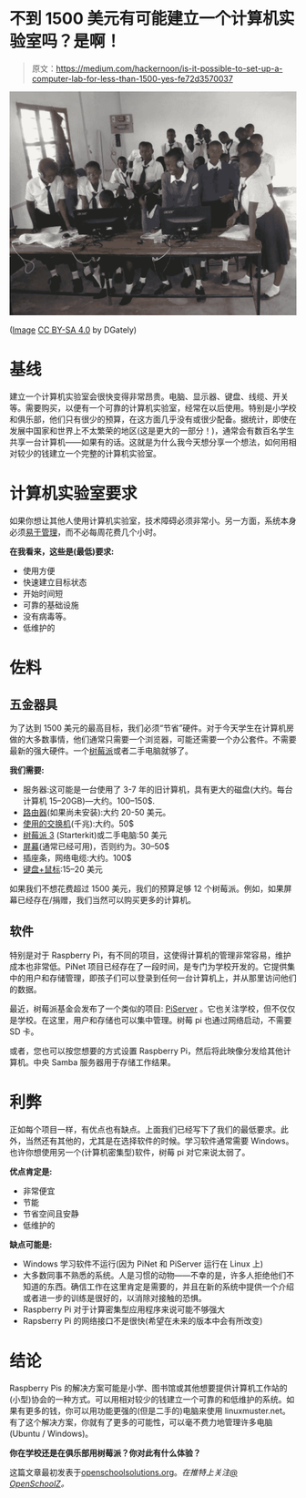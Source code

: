 # 不到 1500 美元有可能建立一个计算机实验室吗？是啊！

> 原文：<https://medium.com/hackernoon/is-it-possible-to-set-up-a-computer-lab-for-less-than-1500-yes-fe72d3570037>

![](img/7772fce7d93c89d5f0d85b7f0580a291.png)

([Image](https://en.wikipedia.org/wiki/File:Tanzanian_Students_at_Mekomariro_Secondary_School.jpg) [CC BY-SA 4.0](https://creativecommons.org/licenses/by-sa/4.0/) by DGately)

# 基线

建立一个计算机实验室会很快变得非常昂贵。电脑、显示器、键盘、线缆、开关等。需要购买，以便有一个可靠的计算机实验室，经常在以后使用。特别是小学校和俱乐部，他们只有很少的预算，在这方面几乎没有或很少配备。据统计，即使在发展中国家和世界上不太繁荣的地区(这是更大的一部分！)，通常会有数百名学生共享一台计算机——如果有的话。这就是为什么我今天想分享一个想法，如何用相对较少的钱建立一个完整的计算机实验室。

# 计算机实验室要求

如果你想让其他人使用计算机实验室，技术障碍必须非常小。另一方面，系统本身必须[易于管理](https://openschoolsolutions.org/5-great-open-source-apps-we-use-in-our-school/)，而不必每周花费几个小时。

**在我看来，这些是(最低)要求:**

*   使用方便
*   快速建立目标状态
*   开始时间短
*   可靠的基础设施
*   没有病毒等。
*   低维护的

# 佐料

## 五金器具

为了达到 1500 美元的最高目标，我们必须“节省”硬件。对于今天学生在计算机房做的大多数事情，他们通常只需要一个浏览器，可能还需要一个办公套件。不需要最新的强大硬件。一个[树莓派](https://amzn.to/2HOnPde)或者二手电脑就够了。

**我们需要:**

*   服务器:这可能是一台使用了 3-7 年的旧计算机，具有更大的磁盘(大约。每台计算机 15–20GB)—大约。100–150$.
*   [路由器](https://amzn.to/2HLpNLr)(如果尚未安装):大约 20-50 美元。
*   [使用的交换机](https://amzn.to/2t1ieGc)(千兆):大约。50$
*   [树莓派 3](https://amzn.to/2HOnPde) (Starterkit)或二手电脑:50 美元
*   [屏幕](https://amzn.to/2HLNIdD)(通常已经可用)，否则约为。30–50$
*   插座条，网络电缆:大约。100$
*   [键盘+鼠标](https://amzn.to/2Tniw5X):15–20 美元

如果我们不想花费超过 1500 美元，我们的预算足够 12 个树莓派。例如，如果屏幕已经存在/捐赠，我们当然可以购买更多的计算机。

## 软件

特别是对于 Raspberry Pi，有不同的项目，这使得计算机的管理非常容易，维护成本也非常低。PiNet 项目已经存在了一段时间，是专门为学校开发的。它提供集中的用户和存储管理，即孩子们可以登录到任何一台计算机上，并从那里访问他们的数据。

最近，树莓派基金会发布了一个类似的项目: [PiServer](https://www.raspberrypi.org/blog/piserver/) 。它也关注学校，但不仅仅是学校。在这里，用户和存储也可以集中管理。树莓 pi 也通过网络启动，不需要 SD 卡。

或者，您也可以按您想要的方式设置 Raspberry Pi，然后将此映像分发给其他计算机。中央 Samba 服务器用于存储工作结果。

# 利弊

正如每个项目一样，有优点也有缺点。上面我们已经写下了我们的最低要求。此外，当然还有其他的，尤其是在选择软件的时候。学习软件通常需要 Windows。也许你想使用另一个(计算机密集型)软件，树莓 pi 对它来说太弱了。

**优点肯定是:**

*   非常便宜
*   节能
*   节省空间且安静
*   低维护的

**缺点可能是:**

*   Windows 学习软件不运行(因为 PiNet 和 PiServer 运行在 Linux 上)
*   大多数同事不熟悉的系统。人是习惯的动物——不幸的是，许多人拒绝他们不知道的东西。确信工作在这里肯定是需要的，并且在新的系统中提供一个介绍或者进一步的训练是很好的，以消除对接触的恐惧。
*   Raspberry Pi 对于计算密集型应用程序来说可能不够强大
*   Rapsberry Pi 的网络接口不是很快(希望在未来的版本中会有所改变)

# 结论

Raspberry Pis 的解决方案可能是小学、图书馆或其他想要提供计算机工作站的(小型)协会的一种方式。可以用相对较少的钱建立一个可靠的和低维护的系统。如果有更多的钱，你可以用功能更强的(但是二手的)电脑来使用 linuxmuster.net。有了这个解决方案，你就有了更多的可能性，可以毫不费力地管理许多电脑(Ubuntu / Windows)。

**你在学校还是在俱乐部用树莓派？你对此有什么体验？**

这篇文章最初发表于[openschoolsolutions.org](https://openschoolsolutions.org/possible-set-computer-lab-less-1500-yes/)。*在推特上关注*[*@ OpenSchoolZ*](https://twitter.com/OpenSchoolZ)*。*